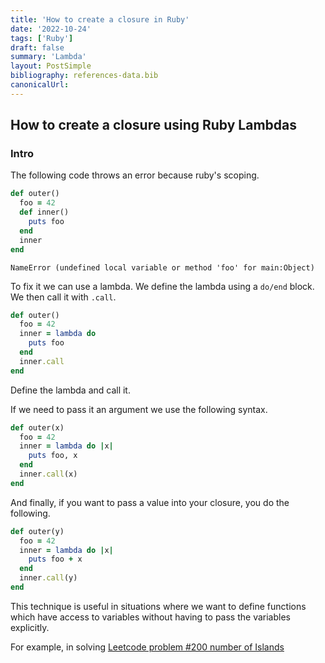 ```yaml
---
title: 'How to create a closure in Ruby'
date: '2022-10-24'
tags: ['Ruby']
draft: false
summary: 'Lambda'
layout: PostSimple
bibliography: references-data.bib
canonicalUrl:
---
```


## How to create a closure using Ruby Lambdas

### Intro

The following code throws an error because ruby's scoping.

```ruby {4} showLineNumbers
def outer()
  foo = 42
  def inner()
    puts foo
  end
  inner
end
```

`NameError (undefined local variable or method 'foo' for main:Object)`

To fix it we can use a lambda. We define the lambda using a `do/end` block.
We then call it with `.call`.

```ruby {3, 6} showLineNumbers
def outer()
  foo = 42
  inner = lambda do
    puts foo
  end
  inner.call
end
```

Define the lambda and call it.

If we need to pass it an argument we use the following syntax.

```ruby {3, 6} showLineNumbers
def outer(x)
  foo = 42
  inner = lambda do |x|
    puts foo, x
  end
  inner.call(x)
end
```

And finally, if you want to pass a value into your closure, you do the following.

```ruby {1, 6} showLineNumbers
def outer(y)
  foo = 42
  inner = lambda do |x|
    puts foo + x
  end
  inner.call(y)
end
```

This technique is useful in situations where we want to define functions
which have access to variables without having to pass the variables explicitly.

For example, in solving [Leetcode problem #200 number of Islands](https://loi-tran-blog.netlify.app/blog/leetcode/leetcode-7)
